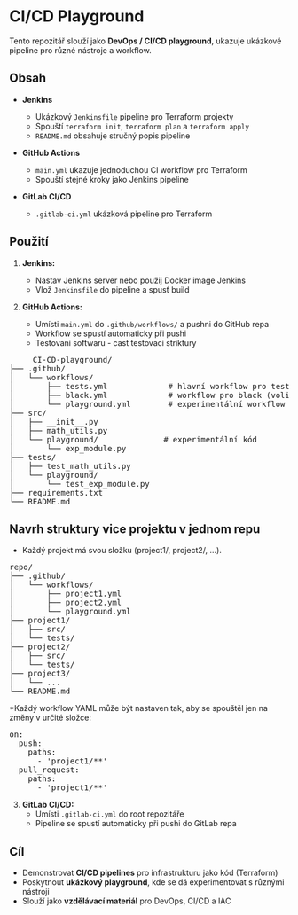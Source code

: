 # CI/CD Playground

Tento repozitář slouží jako **DevOps / CI/CD playground**, ukazuje ukázkové pipeline pro různé nástroje a workflow.

## Obsah

- **Jenkins**  
  - Ukázkový `Jenkinsfile` pipeline pro Terraform projekty  
  - Spouští `terraform init`, `terraform plan` a `terraform apply`  
  - `README.md` obsahuje stručný popis pipeline
  

- **GitHub Actions**  
  - `main.yml` ukazuje jednoduchou CI workflow pro Terraform  
  - Spouští stejné kroky jako Jenkins pipeline

- **GitLab CI/CD**  
  - `.gitlab-ci.yml` ukázková pipeline pro Terraform

## Použití

1. **Jenkins:**  
   - Nastav Jenkins server nebo použij Docker image Jenkins  
   - Vlož `Jenkinsfile` do pipeline a spusť build

2. **GitHub Actions:**  
   - Umísti `main.yml` do `.github/workflows/` a pushni do GitHub repa  
   - Workflow se spustí automaticky při pushi
   - Testovani softwaru  - cast testovaci striktury
<pre>
     CI-CD-playground/
├── .github/
│   └── workflows/
│       ├── tests.yml             # hlavní workflow pro testy
│       ├── black.yml             # workflow pro black (volitelné)
│       └── playground.yml        # experimentální workflow
├── src/
│   ├── __init__.py
│   ├── math_utils.py
│   └── playground/              # experimentální kód
│       └── exp_module.py
├── tests/
│   ├── test_math_utils.py
│   └── playground/
│       └── test_exp_module.py
├── requirements.txt
└── README.md
</pre>

## Navrh struktury vice projektu v jednom repu
* Každý projekt má svou složku (project1/, project2/, …).



<pre>
repo/
├── .github/
│   └── workflows/
│       ├── project1.yml
│       ├── project2.yml
│       └── playground.yml
├── project1/
│   ├── src/
│   └── tests/
├── project2/
│   ├── src/
│   └── tests/
├── project3/
│   └── ...
└── README.md
</pre>


*Každý workflow YAML může být nastaven tak, aby se spouštěl jen na změny v určité složce:
<pre>
on:
  push:
    paths:
      - 'project1/**'
  pull_request:
    paths:
      - 'project1/**'
</pre>

3. **GitLab CI/CD:**  
   - Umísti `.gitlab-ci.yml` do root repozitáře  
   - Pipeline se spustí automaticky při pushi do GitLab repa

## Cíl

- Demonstrovat **CI/CD pipelines** pro infrastrukturu jako kód (Terraform)  
- Poskytnout **ukázkový playground**, kde se dá experimentovat s různými nástroji  
- Slouží jako **vzdělávací materiál** pro DevOps, CI/CD a IAC

